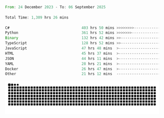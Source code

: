 <!--START_SECTION:waka-->

```rust
From: 24 December 2023 - To: 06 September 2025

Total Time: 1,309 hrs 26 mins

C#                                 403 hrs 50 mins >>>>>>>>-----------------   30.35 %
Python                             361 hrs 52 mins >>>>>>>------------------   27.20 %
Binary                             132 hrs 42 mins >>-----------------------   09.97 %
TypeScript                         128 hrs 52 mins >>-----------------------   09.69 %
JavaScript                         47 hrs 48 mins  >------------------------   03.59 %
HTML                               45 hrs 37 mins  >------------------------   03.43 %
JSON                               44 hrs 11 mins  >------------------------   03.32 %
YAML                               28 hrs 21 mins  >------------------------   02.13 %
Docker                             26 hrs 47 mins  >------------------------   02.01 %
Other                              21 hrs 12 mins  -------------------------   01.59 %
```

<!--END_SECTION:waka-->


<picture>
  <source media="(prefers-color-scheme: dark)" srcset="https://raw.githubusercontent.com/jeerawut97/jeerawut97/output/github-contribution-grid-snake.svg">
  <img alt="github contribution grid snake animation" src="https://raw.githubusercontent.com/jeerawut97/jeerawut97/output/github-contribution-grid-snake.svg">
</picture>
